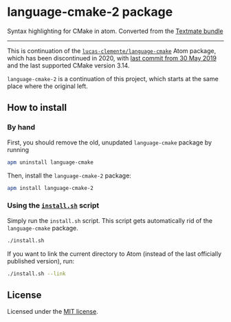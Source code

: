# language-cmake-2 package

Syntax highlighting for CMake in atom. Converted from the
[Textmate bundle](https://github.com/textmate/cmake.tmbundle)

---

This is continuation of the [`lucas-clemente/language-cmake`][1] Atom package,
which has been discontinued in 2020, with [last commit from 30 May 2019][2]
and the last supported CMake version 3.14.

`language-cmake-2` is a continuation of this project, which starts at the same
place where the original left.

## How to install
### By hand
First, you should remove the old, unupdated `language-cmake` package by
running

```sh
apm uninstall language-cmake
```

Then, install the `language-cmake-2` package:

```sh
apm install language-cmake-2
```

### Using the [`install.sh`][3] script
Simply run the `install.sh` script. This script gets automatically rid
of the `language-cmake` package.

```sh
./install.sh
```

If you want to link the current directory to Atom (instead of the last
officially published version), run:

```sh
./install.sh --link
```

## License
Licensed under the [MIT license](LICENSE).

[1]: https://github.com/lucas-clemente/language-cmake
[2]: https://github.com/lucas-clemente/language-cmake/commit/61af86425a75b16f5b1bfb74be18544b97ba9c02
[3]: install.sh
